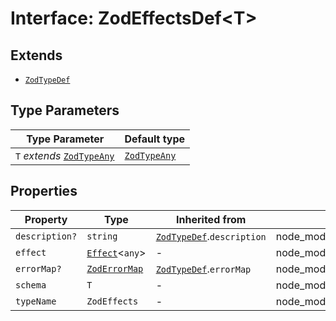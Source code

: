 # Interface: ZodEffectsDef\<T\>

## Extends

- [`ZodTypeDef`](ZodTypeDef.md)

## Type Parameters

| Type Parameter | Default type |
| ------ | ------ |
| `T` *extends* [`ZodTypeAny`](../type-aliases/ZodTypeAny.md) | [`ZodTypeAny`](../type-aliases/ZodTypeAny.md) |

## Properties

| Property | Type | Inherited from | Defined in |
| ------ | ------ | ------ | ------ |
| `description?` | `string` | [`ZodTypeDef`](ZodTypeDef.md).`description` | node\_modules/.pnpm/zod@3.23.8/node\_modules/zod/lib/types.d.ts:23 |
| `effect` | [`Effect`](../type-aliases/Effect.md)\<`any`\> | - | node\_modules/.pnpm/zod@3.23.8/node\_modules/zod/lib/types.d.ts:828 |
| `errorMap?` | [`ZodErrorMap`](../type-aliases/ZodErrorMap.md) | [`ZodTypeDef`](ZodTypeDef.md).`errorMap` | node\_modules/.pnpm/zod@3.23.8/node\_modules/zod/lib/types.d.ts:22 |
| `schema` | `T` | - | node\_modules/.pnpm/zod@3.23.8/node\_modules/zod/lib/types.d.ts:826 |
| `typeName` | `ZodEffects` | - | node\_modules/.pnpm/zod@3.23.8/node\_modules/zod/lib/types.d.ts:827 |
